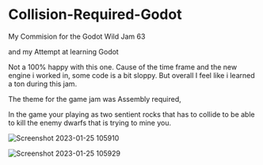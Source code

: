 # Collision-Required-Godot

My Commision for the Godot Wild Jam 63

and my Attempt at learning Godot

Not a 100% happy with this one. Cause of the time frame and the new engine i worked in, some code is a bit sloppy. But overall I feel like i learned a ton during this jam.

The theme for the game jam was Assembly required, 

In the game your playing as two sentient rocks that has to collide to be able to kill the enemy dwarfs that is trying to mine you.

![Screenshot 2023-01-25 105910](https://user-images.githubusercontent.com/37656342/214535390-7192859a-7504-4746-ae43-5dd07efa37bc.png)

![Screenshot 2023-01-25 105929](https://user-images.githubusercontent.com/37656342/214535417-d4a9b013-e1e3-4ac4-9d8a-e8f8bb9c976e.png)
